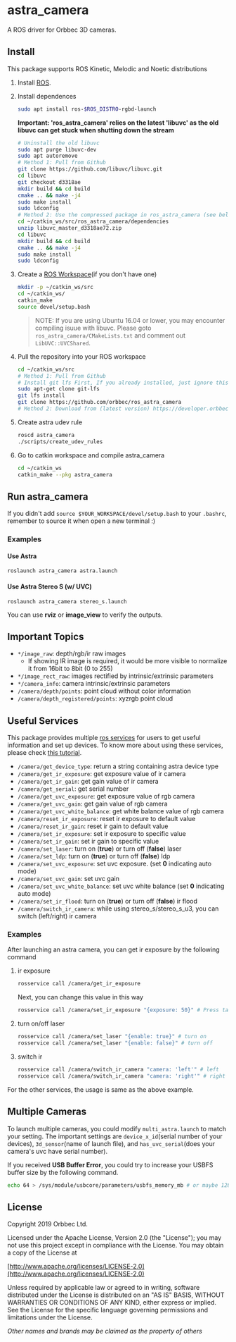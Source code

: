 # astra_camera

A ROS driver for Orbbec 3D cameras.

## Install

This package supports ROS Kinetic, Melodic and Noetic distributions

1. Install [ROS](http://wiki.ros.org/ROS/Installation).

2. Install dependences

   ```sh
   sudo apt install ros-$ROS_DISTRO-rgbd-launch
   ```

   **Important: 'ros_astra_camera' relies on the latest 'libuvc' as the old libuvc can get stuck when shutting down the stream**

   ```bash
   # Uninstall the old libuvc
   sudo apt purge libuvc-dev
   sudo apt autoremove
   # Method 1: Pull from Github
   git clone https://github.com/libuvc/libuvc.git
   cd libuvc
   git checkout d3318ae
   mkdir build && cd build
   cmake .. && make -j4
   sudo make install 
   sudo ldconfig
   # Method 2: Use the compressed package in ros_astra_camera (see below) to install
   cd ~/catkin_ws/src/ros_astra_camera/dependencies
   unzip libuvc_master_d3318ae72.zip
   cd libuvc
   mkdir build && cd build
   cmake .. && make -j4
   sudo make install 
   sudo ldconfig
   
   ```

3. Create a [ROS Workspace](http://wiki.ros.org/ROS/Tutorials/InstallingandConfiguringROSEnvironment)(if you don't have one)

   ```sh
   mkdir -p ~/catkin_ws/src
   cd ~/catkin_ws/
   catkin_make
   source devel/setup.bash
   ```

   > NOTE: If you are using Ubuntu 16.04 or lower, you may encounter compiling isuue with libuvc. Please goto `ros_astra_camera/CMakeLists.txt` and comment out  `  LibUVC::UVCShared`.

4. Pull the repository into your ROS workspace

   ```sh
   cd ~/catkin_ws/src
   # Method 1: Pull from Github
   # Install git lfs First, If you already installed, just ignore this step
   sudo apt-get clone git-lfs
   git lfs install
   git clone https://github.com/orbbec/ros_astra_camera
   # Method 2: Download from (latest version) https://developer.orbbec.com.cn/download.html  -> SDK -> OpenNI2 SDK
   ```

5. Create astra udev rule

   ```sh
   roscd astra_camera
   ./scripts/create_udev_rules
   ```

6. Go to catkin workspace and compile astra_camera

   ```sh
   cd ~/catkin_ws
   catkin_make --pkg astra_camera
   ```

## Run astra_camera

If you didn't add `source $YOUR_WORKSPACE/devel/setup.bash` to your `.bashrc`, remember to source it when open a new terminal :)

### Examples

#### Use Astra

```
roslaunch astra_camera astra.launch
```

#### Use Astra Stereo S (w/ UVC)

```
roslaunch astra_camera stereo_s.launch
```

You can use **rviz** or **image_view** to verify the outputs.

## Important Topics

* `*/image_raw`: depth/rgb/ir raw images
  * If showing IR image is required, it would be more visible to normalize it from 16bit to 8bit (0 to 255)
* `*/image_rect_raw`: images rectified by intrinsic/extrinsic parameters
* `*/camera_info`: camera intrinsic/extrinsic parameters
* `/camera/depth/points`: point cloud without color information
* `/camera/depth_registered/points`: xyzrgb point cloud

## Useful Services

This package provides multiple [ros services](http://wiki.ros.org/Services) for users to get useful information and set up devices. To know more about using these services, please check [this tutorial](http://wiki.ros.org/rosservice).

* `/camera/get_device_type`: return a string containing astra device type
* `/camera/get_ir_exposure`: get exposure value of ir camera
* `/camera/get_ir_gain`: get gain value of ir camera
* `/camera/get_serial`: get serial number
* `/camera/get_uvc_exposure`: get exposure value of rgb camera
* `/camera/get_uvc_gain`: get gain value of rgb camera
* `/camera/get_uvc_white_balance`: get white balance value of rgb camera
* `/camera/reset_ir_exposure`: reset ir exposure to default value
* `/camera/reset_ir_gain`: reset ir gain to default value
* `/camera/set_ir_exposure`: set ir exposure to specific value
* `/camera/set_ir_gain`: set ir gain to specific value
* `/camera/set_laser`: turn on (**true**) or turn off (**false**) laser
* `/camera/set_ldp`: turn on (**true**) or turn off (**false**) ldp
* `/camera/set_uvc_exposure`: set uvc exposure. (set **0** indicating auto mode)
* `/camera/set_uvc_gain`: set uvc gain
* `/camera/set_uvc_white_balance`: set uvc white balance (set **0** indicating auto mode)
* `/camera/set_ir_flood`: turn on (**true**) or turn off (**false**) ir flood
* `/camera/switch_ir_camera`: while using stereo_s/stereo_s_u3, you can switch (left/right) ir camera

### Examples

After launching an astra camera, you can get ir exposure by the following command

1. ir exposure

   ```sh
   rosservice call /camera/get_ir_exposure
   ```

   Next, you can change this value in this way

   ```sh
   rosservice call /camera/set_ir_exposure "{exposure: 50}" # Press tab to autocomplete
   ```

2. turn on/off laser

   ```sh
   rosservice call /camera/set_laser "{enable: true}" # turn on
   rosservice call /camera/set_laser "{enable: false}" # turn off
   ```

3. switch ir

   ```sh
   rosservice call /camera/switch_ir_camera "camera: 'left'" # left
   rosservice call /camera/switch_ir_camera "camera: 'right'" # right
   ```

For the other services, the usage is same as the above example.

## Multiple Cameras

To launch multiple cameras, you could modify `multi_astra.launch` to match your setting. The important settings are `device_x_id`(serial number of your devices), `3d_sensor`(name of launch file), and `has_uvc_serial`(does your camera's uvc have serial number).

If you received **USB Buffer Error**, you could try to increase your USBFS buffer size by the following command.

```sh
echo 64 > /sys/module/usbcore/parameters/usbfs_memory_mb # or maybe 128
```

## License

Copyright 2019 Orbbec Ltd.

Licensed under the Apache License, Version 2.0 (the "License"); you may not use this project except in compliance with the License. You may obtain a copy of the License at

[http://www.apache.org/licenses/LICENSE-2.0](http://www.apache.org/licenses/LICENSE-2.0)

Unless required by applicable law or agreed to in writing, software distributed under the License is distributed on an "AS IS" BASIS, WITHOUT WARRANTIES OR CONDITIONS OF ANY KIND, either express or implied. See the License for the specific language governing permissions and limitations under the License.

*Other names and brands may be claimed as the property of others*
